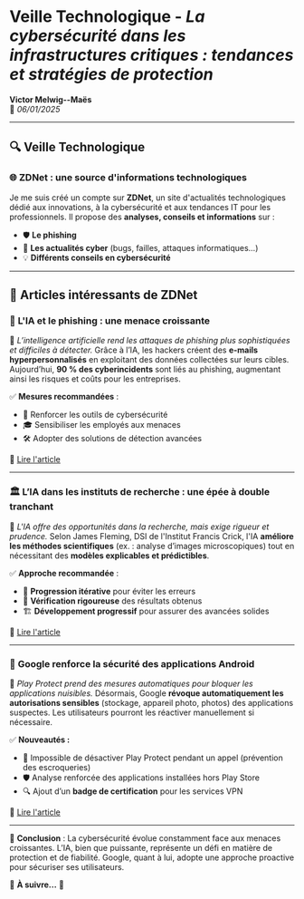 # **Veille Technologique** - *La cybersécurité dans les infrastructures critiques : tendances et stratégies de protection*

**Victor Melwig--Maës**  
📅 *06/01/2025*

---

## 🔍 Veille Technologique

### 🌐 **ZDNet : une source d'informations technologiques**
Je me suis créé un compte sur **ZDNet**, un site d'actualités technologiques dédié aux innovations, à la cybersécurité et aux tendances IT pour les professionnels. Il propose des **analyses, conseils et informations** sur :
- 🛡️ **Le phishing**
- 📰 **Les actualités cyber** (bugs, failles, attaques informatiques...)
- 💡 **Différents conseils en cybersécurité**

---

## 📌 Articles intéressants de ZDNet

### 🤖 **L'IA et le phishing : une menace croissante**
📌 *L’intelligence artificielle rend les attaques de phishing plus sophistiquées et difficiles à détecter.* Grâce à l’IA, les hackers créent des **e-mails hyperpersonnalisés** en exploitant des données collectées sur leurs cibles. Aujourd’hui, **90 % des cyberincidents** sont liés au phishing, augmentant ainsi les risques et coûts pour les entreprises. 

✅ **Mesures recommandées** : 
- 🔐 Renforcer les outils de cybersécurité
- 🎓 Sensibiliser les employés aux menaces
- 🛠️ Adopter des solutions de détection avancées

🔗 [Lire l'article](https://www.zdnet.fr/actualites/lia-rend-le-phishing-plus-redoutable-que-jamais-une-nouvelle-menace-pour-les-entreprises-403837.htm)

---

### 🏛️ **L’IA dans les instituts de recherche : une épée à double tranchant**
📌 *L'IA offre des opportunités dans la recherche, mais exige rigueur et prudence.* Selon James Fleming, DSI de l'Institut Francis Crick, l'IA **améliore les méthodes scientifiques** (ex. : analyse d’images microscopiques) tout en nécessitant des **modèles explicables et prédictibles**. 

✅ **Approche recommandée** :
- 🚀 **Progression itérative** pour éviter les erreurs
- 🔎 **Vérification rigoureuse** des résultats obtenus
- 🏗️ **Développement progressif** pour assurer des avancées solides

🔗 [Lire l'article](https://www.zdnet.fr/actualites/lia-dans-les-instituts-de-recherche-est-une-arme-a-double-tranchant-voici-comment-eviter-les-risques-404216.htm?utm_campaign=NL_Zdnet_10012025&utm_content=10012025&utm_medium=email&utm_source=EMAIL&rwid=623A463B9D1B93D0AB16B6A4FE9F1BF398917405255DD759DEF646F7C0D84C6F)

---

### 📱 **Google renforce la sécurité des applications Android**
📌 *Play Protect prend des mesures automatiques pour bloquer les applications nuisibles.* Désormais, Google **révoque automatiquement les autorisations sensibles** (stockage, appareil photo, photos) des applications suspectes. Les utilisateurs pourront les réactiver manuellement si nécessaire. 

✅ **Nouveautés :**
- 🚫 Impossible de désactiver Play Protect pendant un appel (prévention des escroqueries)
- 🛡️ Analyse renforcée des applications installées hors Play Store
- 🔍 Ajout d’un **badge de certification** pour les services VPN

🔗 [Lire l'article](https://www.zdnet.fr/actualites/google-supprime-automatiquement-les-autorisations-pour-les-applications-nuisibles-405375.htm)

---

📌 **Conclusion** : La cybersécurité évolue constamment face aux menaces croissantes. L’IA, bien que puissante, représente un défi en matière de protection et de fiabilité. Google, quant à lui, adopte une approche proactive pour sécuriser ses utilisateurs. 

🔎 **À suivre...** 🚀


